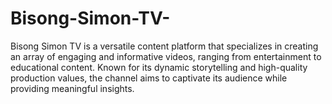 # Bisong-Simon-TV-
Bisong Simon TV is a versatile content platform that specializes in creating an array of engaging and informative videos, ranging from entertainment to educational content. Known for its dynamic storytelling and high-quality production values, the channel aims to captivate its audience while providing meaningful insights.
